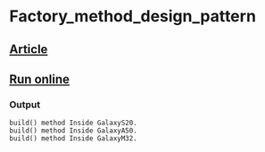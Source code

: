 # Factory_method_design_pattern

## [Article](https://www.rahathosen.tech/blog/factory-design-pattern)

##  [Run online](https://replit.com/@RahatHosen2/Factorymethoddesignpattern)


### Output
```output
build() method Inside GalaxyS20.
build() method Inside GalaxyA50.
build() method Inside GalaxyM32.
```
